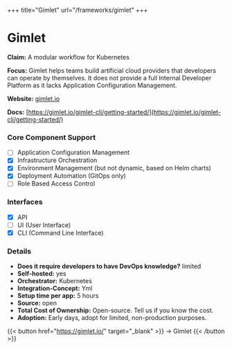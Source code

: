 +++
title="Gimlet"
url="/frameworks/gimlet"
+++

# Gimlet

**Claim:** A modular workflow for Kubernetes

**Focus:** Gimlet helps teams build artificial cloud providers that developers can operate by themselves. It does not provide a full Internal Developer Platform as it lacks Application Configuration Management.

**Website:** [gimlet.io](https://gimlet.io/)

**Docs:** [https://gimlet.io/gimlet-cli/getting-started/](https://gimlet.io/gimlet-cli/getting-started/)

### Core Component Support

- [ ] Application Configuration Management
- [x] Infrastructure Orchestration
- [x] Environment Management (but not dynamic, based on Helm charts)
- [x] Deployment Automation (GitOps only)
- [ ] Role Based Access Control

### Interfaces

- [x] API
- [ ] UI (User Interface)
- [x] CLI (Command Line Interface)

### Details

- **Does it require developers to have DevOps knowledge?** limited
- **Self-hosted:** yes
- **Orchestrator:** Kubernetes
- **Integration-Concept:** Yml
- **Setup time per app:** 5 hours
- **Source:** open
- **Total Cost of Ownership:** Open-source. Tell us if you know the cost.
- **Adoption:** Early days, adopt for limited, non-production purposes. 

{{< button href="https://gimlet.io/" target="_blank" >}}
-> Gimlet
{{< /button >}}  
